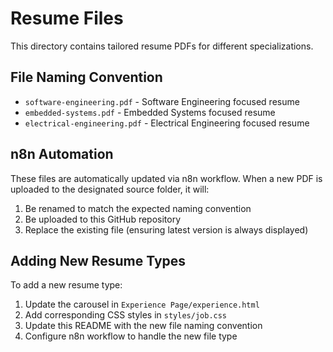 # Resume Files

This directory contains tailored resume PDFs for different specializations.

## File Naming Convention

- `software-engineering.pdf` - Software Engineering focused resume
- `embedded-systems.pdf` - Embedded Systems focused resume  
- `electrical-engineering.pdf` - Electrical Engineering focused resume

## n8n Automation

These files are automatically updated via n8n workflow. When a new PDF is uploaded to the designated source folder, it will:

1. Be renamed to match the expected naming convention
2. Be uploaded to this GitHub repository
3. Replace the existing file (ensuring latest version is always displayed)

## Adding New Resume Types

To add a new resume type:
1. Update the carousel in `Experience Page/experience.html`
2. Add corresponding CSS styles in `styles/job.css`
3. Update this README with the new file naming convention
4. Configure n8n workflow to handle the new file type
